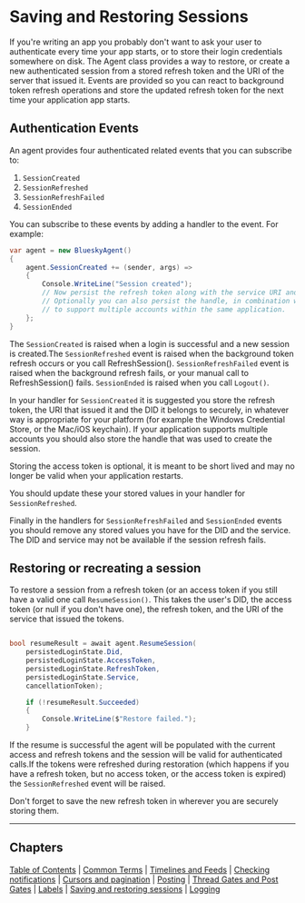 # Saving and Restoring Sessions

If you're writing an app you probably don't want to ask your user to authenticate every time your app starts, or to store their login
credentials somewhere on disk. The Agent class provides a way to restore, or create a new authenticated session from a stored refresh token
and the URI of the server that issued it. Events are provided so you can react to background token refresh operations and store the updated refresh
token for the next time your application app starts.

## <a name="authenticationEvents">Authentication Events</a>

An agent provides four authenticated related events that you can subscribe to:

1. `SessionCreated`
1. `SessionRefreshed`
1. `SessionRefreshFailed`
1. `SessionEnded`

You can subscribe to these events by adding a handler to the event. For example:

```c#
var agent = new BlueskyAgent()
{
    agent.SessionCreated += (sender, args) =>
    {
        Console.WriteLine("Session created");
        // Now persist the refresh token along with the service URI and DID it belongs to somewhere secure.
        // Optionally you can also persist the handle, in combination with the refresh token, service URI and DID
        // to support multiple accounts within the same application.
    };
}
```

The `SessionCreated` is raised when a login is successful and a new session is created.The `SessionRefreshed` event is raised when the background
token refresh occurs or you call RefreshSession(). `SessionRefreshFailed` event is raised when the background refresh fails, or your manual call to
RefreshSession() fails. `SessionEnded` is raised when you call `Logout()`.

In your handler for `SessionCreated` it is suggested you store the refresh token, the URI that issued it and the DID it belongs to securely,
in whatever way is appropriate for your platform (for example the Windows Credential Store, or the Mac/iOS keychain). If your application supports
multiple accounts you should also store the handle that was used to create the session.

Storing the access token is optional, it is meant to be short lived and may no longer be valid when your application restarts.

You should update these your stored values in your handler for `SessionRefreshed`.

Finally in the handlers for `SessionRefreshFailed` and `SessionEnded` events you should remove any stored values you have for the DID and the service.
The DID and service may not be available if the session refresh fails.

## <a name="restoringSessions">Restoring or recreating a session</a>

To restore a session from a refresh token (or an access token if you still have a valid one call `ResumeSession()`. This takes the user's DID,
the access token (or null if you don't have one), the refresh token, and the URI of the service that issued the tokens.

```c#

bool resumeResult = await agent.ResumeSession(
    persistedLoginState.Did,
    persistedLoginState.AccessToken,
    persistedLoginState.RefreshToken,
    persistedLoginState.Service,
    cancellationToken);

    if (!resumeResult.Succeeded)
    {
        Console.WriteLine($"Restore failed.");
    }
```

If the resume is successful the agent will be populated with the current access and refresh tokens and the session will be valid for authenticated
calls.If the tokens were refreshed during restoration (which happens if you have a refresh token, but no access token, or the access token is expired)
the `SessionRefreshed` event will be raised.

Don't forget to save the new refresh token in wherever you are securely storing them.

---

## Chapters

[Table of Contents](readme.md) | [Common Terms](commonTerms.md) | [Timelines and Feeds](timeline.md) | [Checking notifications](notifications.md#checkingNotifications) | [Cursors and pagination](cursorsAndPagination.md) | [Posting](posting.md#posting) | [Thread Gates and Post Gates](threadGatesAndPostGates.md) | [Labels](labels.md) | [Saving and restoring sessions](savingAndRestoringAuthentication.md) | [Logging](logging.md)
